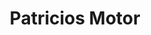 ---
title: "Patricios Motor"
url: /ciudad-autonoma-de-buenos-aires/patricios-motor/
shop: Autoteile
---